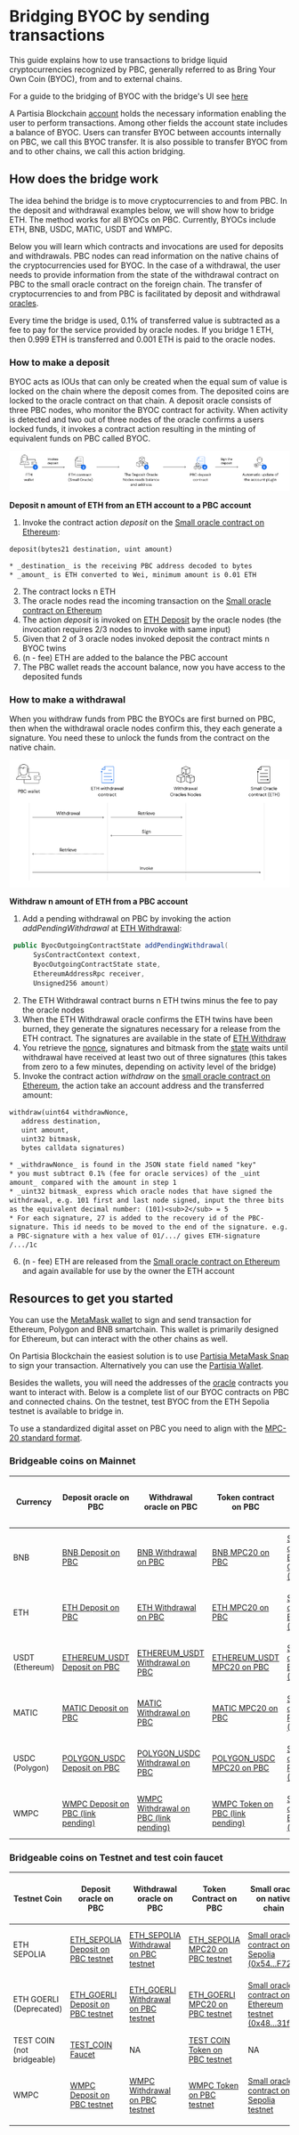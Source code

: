 # Bridging BYOC by sending transactions



This guide explains how to use transactions to bridge liquid cryptocurrencies recognized by PBC, generally referred to as Bring Your Own Coin (BYOC), from and to external chains. 

For a guide to the bridging of BYOC with the bridge's UI see [here](introduction-to-byoc.md)

A Partisia Blockchain [account](../create-an-account.md) holds the necessary information enabling the user to perform transactions. Among other fields the account state includes a balance of BYOC. Users can transfer BYOC between accounts internally on PBC, we call this BYOC transfer. It is also possible to transfer BYOC from and to other chains, we call this action bridging.   

## How does the bridge work

The idea behind the bridge is to move cryptocurrencies to and from PBC. 
In the deposit and withdrawal examples below, we will show how to bridge ETH. The method works for all BYOCs on PBC. Currently, BYOCs include ETH, BNB, USDC, MATIC, USDT and WMPC.

Below you will learn which contracts and invocations are used for deposits and withdrawals.
PBC nodes can read information on the native chains of the cryptocurrencies used for BYOC. In the case of a withdrawal, the user needs to provide information from the state of the withdrawal contract on PBC to the small oracle contract on the foreign chain.
The transfer of cryptocurrencies to and from PBC is facilitated by deposit and withdrawal [oracles](../dictionary.md#small-oracle).    

Every time the bridge is used, 0.1% of transferred value is subtracted as a fee to pay for the service provided by oracle nodes. If you bridge 1 ETH, then 0.999 ETH is transferred and 0.001 ETH is paid to the oracle nodes.

### How to make a deposit

BYOC acts as IOUs that can only be created when the equal sum of value is locked on the chain where the deposit comes from. The deposited coins are locked to the oracle contract on that chain. A deposit oracle consists of three PBC nodes, who monitor the BYOC contract for activity. When activity is detected and two out of three nodes of the oracle confirms a users locked funds, it invokes a contract action resulting in the minting of equivalent funds on PBC called BYOC.

![DepositBridge](../img/bridging-byoc-by-sending-transactions-00.png)

**Deposit n amount of ETH from an ETH account to a PBC account**

1. Invoke the contract action _deposit_ on the [Small oracle contract on Ethereum](https://etherscan.io/address/0xf393d008077c97f2632fa04a910969ac58f88e3c#writeProxyContract):
```SOL
deposit(bytes21 destination, uint amount)
```
    * _destination_ is the receiving PBC address decoded to bytes 
    * _amount_ is ETH converted to Wei, minimum amount is 0.01 ETH
2. The contract locks n ETH
3. The oracle nodes read the incoming transaction on the [Small oracle contract on Ethereum](https://etherscan.io/address/0xf393d008077c97f2632fa04a910969ac58f88e3c#writeProxyContract)    
4. The action _deposit_ is invoked on [ETH Deposit](https://browser.partisiablockchain.com/contracts/045dbd4c13df987d7fb4450e54bcd94b34a80f2351/deposit) by the oracle nodes (the invocation requires 2/3 nodes to invoke with same input) 
5. Given that 2 of 3 oracle nodes invoked deposit the contract mints n BYOC twins  
6. (n - fee) ETH are added to the balance the PBC account
7. The PBC wallet reads the account balance, now you have access to the deposited funds


### How to make a withdrawal

When you withdraw funds from PBC the BYOCs are first burned on PBC, then when the withdrawal oracle nodes confirm this, they each generate a signature. You need these to unlock the funds from the contract on the native chain.        

![WithdrawBridge](../img/bridging-byoc-by-sending-transactions-01.png)

**Withdraw n amount of ETH from a PBC account**

1. Add a pending withdrawal on PBC by invoking the action _addPendingWithdrawal_ at [ETH Withdrawal](https://browser.partisiablockchain.com/contracts/043b1822925da011657f9ab3d6ff02cf1e0bfe0146/addPendingWithdrawal):
```JAVA 
 public ByocOutgoingContractState addPendingWithdrawal(
      SysContractContext context,
      ByocOutgoingContractState state,
      EthereumAddressRpc receiver,
      Unsigned256 amount) 
```
2. The ETH Withdrawal contract burns n ETH twins minus the fee to pay the oracle nodes
3. When the ETH Withdrawal oracle confirms the ETH twins have been burned, they generate the signatures necessary for a release from the ETH contract. The signatures are available in the state of [ETH Withdraw](https://browser.partisiablockchain.com/contracts/043b1822925da011657f9ab3d6ff02cf1e0bfe0146?tab=state)
4. You retrieve the [nonce](https://partisiablockchain.gitlab.io/-/documentation/-/jobs/5230191090/artifacts/public/pbc-fundamentals/dictionary.html#nonce), signatures and bitmask from the [state](https://browser.partisiablockchain.com/contracts/043b1822925da011657f9ab3d6ff02cf1e0bfe0146?tab=state) waits until withdrawal have received at least two out of three signatures (this takes from zero to a few minutes, depending on activity level of the bridge)
5. Invoke the contract action _withdraw_ on the [small oracle contract on Ethereum](https://etherscan.io/address/0xf393d008077c97f2632fa04a910969ac58f88e3c#writeProxyContract), the action take an account address and the transferred amount:
```SOL
withdraw(uint64 withdrawNonce, 
   address destination, 
   uint amount, 
   uint32 bitmask, 
   bytes calldata signatures)
```
	* _withdrawNonce_ is found in the JSON state field named "key" 
	* you must subtract 0.1% (fee for oracle services) of the _uint amount_ compared with the amount in step 1 
	* _uint32 bitmask_ express which oracle nodes that have signed the withdrawal, e.g. 101 first and last node signed, input the three bits as the equivalent decimal number: (101)<sub>2</sub> = 5 				 
	* For each signature, 27 is added to the recovery id of the PBC-signature. This id needs to be moved to the end of the signature. e.g. a PBC-signature with a hex value of 01/.../ gives ETH-signature /.../1c
6. (n - fee) ETH are released from the [Small oracle contract on Ethereum](https://etherscan.io/address/0xf393d008077c97f2632fa04a910969ac58f88e3c#writeProxyContract) and again available for use by the owner the ETH account    

   
## Resources to get you started

You can use the [MetaMask wallet](https://metamask.io/download/) to sign and send transaction for Ethereum, Polygon and BNB smartchain. This wallet is primarily designed for Ethereum, but can interact with the other chains as well.  

On Partisia Blockchain the easiest solution is to use [Partisia MetaMask Snap](https://snaps.metamask.io/snap/npm/partisiablockchain/snap/) to sign your transaction.  Alternatively you can use the [Partisia Wallet](https://chrome.google.com/webstore/detail/partisia-wallet/gjkdbeaiifkpoencioahhcilildpjhgh).

Besides the wallets, you will need the addresses of the [oracle](../dictionary.md#small-oracle) contracts you want to interact with. Below is a complete list of our BYOC contracts on PBC and connected chains. On the testnet, test BYOC from the ETH Sepolia testnet is available to bridge in.

To use a standardized digital asset on PBC you need to align with the [MPC-20 standard format](../../smart-contracts/integration/mpc-20-token-contract.md).

### Bridgeable coins on Mainnet

| **Currency**    | **Deposit oracle on PBC**                                                                                                   | **Withdrawal oracle on PBC**                                                                                                   | **Token contract on PBC**                                                                                                 | **Small oracle on native chain**                                                                                                 | **Large oracle on native chain**                                                                                                 | **Decimals** |
|-----------------|-----------------------------------------------------------------------------------------------------------------------------|--------------------------------------------------------------------------------------------------------------------------------|---------------------------------------------------------------------------------------------------------------------------|----------------------------------------------------------------------------------------------------------------------------------|----------------------------------------------------------------------------------------------------------------------------------|-------------:|
| BNB             | [BNB Deposit on PBC](https://browser.partisiablockchain.com/contracts/047e1c96cd53943d1e0712c48d022fb461140e6b9f)           | [BNB Withdrawal on PBC](https://browser.partisiablockchain.com/contracts/044bd689e5fe2995d679e946a2046f69f022be7c10)           | [BNB MPC20 on PBC](https://browser.partisiablockchain.com/contracts/0137f4da8ad6a9a5305383953d4b3a9c7859c08bea)           | [Small oracle contract on BNB Smart Chain (0x05...9ac1)](https://bscscan.com/address/0x05ee4eee70452dd555ecc3f997ea03c6fba29ac1) | [Large oracle contract on BNB Smart Chain](https://bscscan.com/address/0x4c4ecb1efb3bc2a065af1f714b60980a6562c26f)               |           18 |
| ETH             | [ETH Deposit on PBC](https://browser.partisiablockchain.com/contracts/045dbd4c13df987d7fb4450e54bcd94b34a80f2351)           | [ETH Withdrawal on PBC](https://browser.partisiablockchain.com/contracts/043b1822925da011657f9ab3d6ff02cf1e0bfe0146)           | [ETH MPC20 on PBC](https://browser.partisiablockchain.com/contracts/014a6d0fd09fe2e6853a76caedcb46646ab7ee69d6)           | [Small oracle contract on Ethereum (0xf3...8e3c)](https://etherscan.io/address/0xf393d008077c97f2632fa04a910969ac58f88e3c)       | [Large oracle contract on Ethereum](https://etherscan.io/address/0x3435359df1d8c126ea1b68bb51e958fdf43f8272)                     |           18 |
| USDT (Ethereum) | [ETHEREUM_USDT Deposit on PBC](https://browser.partisiablockchain.com/contracts/040728ed459dd80c3653c544b63a57ae7a1144fe57) | [ETHEREUM_USDT Withdrawal on PBC](https://browser.partisiablockchain.com/contracts/04c73a37ec8db48b86a2d76c978d4117e2282017ec) | [ETHEREUM_USDT MPC20 on PBC](https://browser.partisiablockchain.com/contracts/011150c3a2779309ff52e86c139ff58265a93fafd4) | [Small oracle contract on Ethereum (0x74...4cA4)](https://etherscan.io/address/0x74C0a1946d10FaF9048E9AC59D1401Bbbfc54cA4)       | [Large oracle contract on Ethereum](https://etherscan.io/address/0x3435359df1d8c126ea1b68bb51e958fdf43f8272)                     |            6 |
| MATIC           | [MATIC Deposit on PBC](https://browser.partisiablockchain.com/contracts/0411b34e3b8965035fbc12c5ef05e1ed00c6d1261c)         | [MATIC Withdrawal on PBC](https://browser.partisiablockchain.com/contracts/04bcac555ce8397e120384fad0e148793a19ed980f)         | [MATIC MPC20 on PBC](https://browser.partisiablockchain.com/contracts/01d9f82e98a22b319aa371e752f3e0d85bd96c9545)         | [Small oracle contract on Polygon (0xe9...7CC1)](https://polygonscan.com/address/0xe98670C2cBAfB2205BC99eBE33093233F7f07CC1)     | [Large oracle contract on Polygon](https://polygonscan.com/address/0x3435359Df1D8C126ea1b68BB51E958fdf43F8272)                   |           18 |
| USDC (Polygon)  | [POLYGON_USDC Deposit on PBC](https://browser.partisiablockchain.com/contracts/042f2f190765e27f175424783a1a272e2a983ef372)  | [POLYGON_USDC Withdrawal on PBC](https://browser.partisiablockchain.com/contracts/04adfe4aaacc824657e49a59bdc8f14df87aa8531a)  | [POLYGON_USDC MPC20 on PBC](https://browser.partisiablockchain.com/contracts/01e0dbf1ce62c4ebd76fa8aa81f3630e0e84001206)  | [Small oracle contract on Polygon (0x4c...c26f)](https://polygonscan.com/address/0x4c4ecb1efb3bc2a065af1f714b60980a6562c26f)     | [Large oracle contract on Polygon](https://polygonscan.com/address/0x3435359df1d8c126ea1b68bb51e958fdf43f8272)                   |            6 |
| WMPC            | [WMPC Deposit on PBC (link pending)]() | [WMPC Withdrawal on PBC (link pending)]() | [WMPC Token on PBC (link pending)]() | [Small oracle contract on Ethereum (link pending)]()       | [Large oracle contract on Ethereum](https://etherscan.io/address/0x3435359df1d8c126ea1b68bb51e958fdf43f8272) |            4 |                                                                     

### Bridgeable coins on Testnet and test coin faucet

| **Testnet Coin**           | **Deposit oracle on PBC**                                                                                                                 | **Withdrawal oracle on PBC**                                                                                                                | **Token Contract on PBC** | **Small oracle on native chain**                                                                                                         | **Large oracle on native chain**                                                                                           | **Decimals** |
|----------------------------|-------------------------------------------------------------------------------------------------------------------------------------------|---------------------------------------------------------------------------------------------------------------------------------------------|-----------------------|------------------------------------------------------------------------------------------------------------------------------------------|----------------------------------------------------------------------------------------------------------------------------|-------------:|
| ETH SEPOLIA                | [ETH_SEPOLIA Deposit on PBC testnet](https://browser.testnet.partisiablockchain.com/contracts/04c2e6ca5696f2deab3457932964bedd461c51f6bf) | [ETH_SEPOLIA Withdrawal on PBC testnet](https://browser.testnet.partisiablockchain.com/contracts/046d077251c5b5a955dfa27f693062ee8a84418ee7) | [ETH_SEPOLIA MPC20 on PBC testnet](https://browser.testnet.partisiablockchain.com/contracts/0117f2ccfcb0c56ce5b2ad440e879711a5ac8b64a6) | [Small oracle contract on Sepolia (0x54...F726)](https://sepolia.etherscan.io/address/0x543deC417F99f13b7acf52d4A01c0f93D46bF726)  | [Large oracle contract on Sepolia](https://sepolia.etherscan.io/address/0xc92d0E87f497F36489134437100A13895eC2feB6) |            18|
| ETH GOERLI (Deprecated)    | [ETH_GOERLI Deposit on PBC testnet](https://browser.testnet.partisiablockchain.com/contracts/045dbd4c13df987d7fb4450e54bcd94b34a80f2351)  | [ETH_GOERLI Withdrawal on PBC testnet](https://browser.testnet.partisiablockchain.com/contracts/043b1822925da011657f9ab3d6ff02cf1e0bfe0146) | [ETH_GOERLI MPC20 on PBC testnet](https://browser.testnet.partisiablockchain.com/contracts/01dce90b5a0b6eb598dd6b4250f0f5924eb4a4a818) | [Small oracle contract on Ethereum testnet (0x48...31f3)](https://goerli.etherscan.io/address/0x4818370f9d55fb34de93e200076533696c4531f3) | [Large oracle contract on Ethereum testnet](https://goerli.etherscan.io/address/0x5De7b80e5CeB9550ee1BeC3291b15e9B04E8de68) |            18|
| TEST COIN (not bridgeable) | [TEST_COIN Faucet](https://browser.testnet.partisiablockchain.com/contracts/02c14c29b2697f3c983ada0ee7fac83f8a937e2ecd/feed_me)           | NA                                                                                                                                          | [TEST COIN Token on PBC testnet](https://browser.testnet.partisiablockchain.com/contracts/01f3cc99688e6141355c53752418230211facf063c) | NA                                                                                                                                       | NA                                                                                                                         |             0|
| WMPC                       | [WMPC Deposit on PBC testnet](https://browser.testnet.partisiablockchain.com/contracts/0410a0f2debd4fc6ecfe0ad8d9109c58633d885d4c)       | [WMPC Withdrawal on PBC testnet](https://browser.testnet.partisiablockchain.com/contracts/048738ff21d83d805e9c7d04a2425d910f83ede046)                                                                                                          | [WMPC Token on PBC testnet](https://browser.testnet.partisiablockchain.com/contracts/014ee6c73997d649b625addd53a5f6af766e3a3ca8)       | [Small oracle contract on Sepolia testnet](https://sepolia.etherscan.io/address/0xf67e05fcfcaaa4e58fbee76f362010215bff5998)               | [Large oracle contract on Sepolia testnet](https://sepolia.etherscan.io/address/0xc92d0E87f497F36489134437100A13895eC2feB6)                                                                                |            4 |